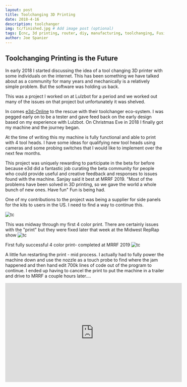 ```yaml
---
layout: post
title: Toolchanging 3D Printing
date: 2018-4-16
description: toolchanger
img: tc/finished.jpg # Add image post (optional)
tags: [cnc, 3d printing, router, diy, manufacturing, toolchanging, Fusion360, duet]
author: Joe Spanier
---
```


Toolchanging Printing is the Future
----
In early 2018 I started discussing the idea of a tool changing 3D printer with some individuals on the internet. This has been something we have talked about as a community for many years and mechanically is a relatively simple problem. But the software was holding us back.

This was a project I worked on at Lulzbot for a period and we worked out many of the issues on that project but unfortunately it was shelved.

In comes [e3d-Online](https://e3d-online.com/ "e3d-online") to the rescue with their toolchanger eco-system. I was pegged early on to be a tester and gave feed back on the early design based on my experience with Lulzbot. On Christmas Eve in 2018 I finally got my machine and the journey began.

At the time of writing this my machine is fully functional and able to print with 4 tool heads. I have some ideas for qualifying new tool heads using cameras and some probing switches that I would like to implement over the next few months.

This project was uniquely rewarding to participate in the beta for before because e3d did a fantastic job curating the beta community for people who could provide useful and creative feedback and responses to issues found with the machine. Sanjay said it best at MRRF 2019. "Most of the problems have been solved in 3D printing, so we gave the world a whole bunch of new ones. Have fun" Fun is being had.

One of my contributions to the project was being a supplier for side panels for the kits to users in the US. I need to find a way to continue this.

![tc](/assets/img/tc/SidePanels.jpg)

This was midway through my first 4 color print. There are certainly issues with the "print" but they were fixed later that week at the Midwest RepRap show
![tc](/assets/img/tc/midprint.jpg)

First fully successful 4 color print- completed at MRRF 2019
![tc](/assets/img/tc/finished.jpg)


A little fun restarting the print - mid process. I actually had to fully power the machine down and use the nozzle as a touch probe to find where the jam happened and then hand edit 700k lines of code out of the program to continue. I ended up having to cancel the print to put the machine in a trailer and drive to MRRF a couple hours later....

<iframe width="560" height="315" src="https://www.youtube.com/embed/5Yoc4SdRyVg" frameborder="0" allow="accelerometer; autoplay; encrypted-media; gyroscope; picture-in-picture" allowfullscreen></iframe>
